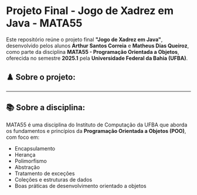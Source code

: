 # Projeto Final - Jogo de Xadrez em Java - MATA55

Este repositório reúne o projeto final **"Jogo de Xadrez em Java"**, desenvolvido pelos alunos **Arthur Santos Correia** e **Matheus Dias Queiroz**, como parte da disciplina **MATA55 - Programação Orientada a Objetos**, oferecida no semestre **2025.1** pela **Universidade Federal da Bahia (UFBA)**.


## ♟️ Sobre o projeto:

----


## 📚 Sobre a disciplina:

MATA55 é uma disciplina do Instituto de Computação da UFBA que aborda os fundamentos e princípios da **Programação Orientada a Objetos (POO)**, com foco em:

- Encapsulamento  
- Herança  
- Polimorfismo  
- Abstração  
- Tratamento de exceções  
- Coleções e estruturas de dados  
- Boas práticas de desenvolvimento orientado a objetos

